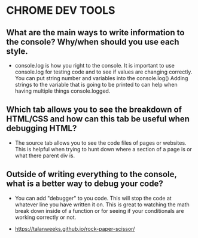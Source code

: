 # CHROME DEV TOOLS

## What are the main ways to write information to the console? Why/when should you use each style.

*  console.log is how you right to the console. It is important to use console.log for testing code and to see if values are changing correctly. You can put string number and variables into the console.log() Adding strings to the variable that is going to be printed to can help when having multiple things console.logged.

## Which tab allows you to see the breakdown of HTML/CSS and how can this tab be useful when debugging HTML?

*   The source tab allows you to see the code files of pages or websites. This is helpful when trying to hunt down where a section of a page is or what there parent div is.

## Outside of writing everything to the console, what is a better way to debug your code?

*  You can add "debugger" to you code. This will stop the code at whatever line you have written it on. This is great to watching the math break down inside of a function or for seeing if your conditionals are working correctly or not.

*  https://talanweeks.github.io/rock-paper-scissor/
